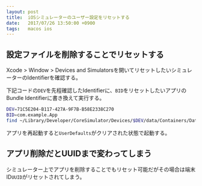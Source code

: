 ```yaml
---
layout: post
title:  iOSシミュレーターのユーザー設定をリセットする
date:   2017/07/26 13:50:00 +0900
tags:   macos ios
---
```


## 設定ファイルを削除することでリセットする

Xcode > Window > Devices and Simulatorsを開いてリセットしたいシミュレーターのIdentifierを確認する。

下記コードの`DEV`を先程確認したIdentifierに、`BID`をリセットしたいアプリのBundle Identifierに書き換えて実行する。

```sh
DEV=71C5E204-B117-427A-9F7B-B58E2338C270
BID=com.example.App
find ~/Library/Developer/CoreSimulator/Devices/$DEV/data/Containers/Data/Application -name $BID.plist -delete
```

アプリを再起動すると`UserDefaults`がクリアされた状態で起動する。

## アプリ削除だとUUIDまで変わってしまう

シミュレーター上でアプリを削除することでもリセット可能だがその場合は端末ID`UUID`がリセットされてしまう。
